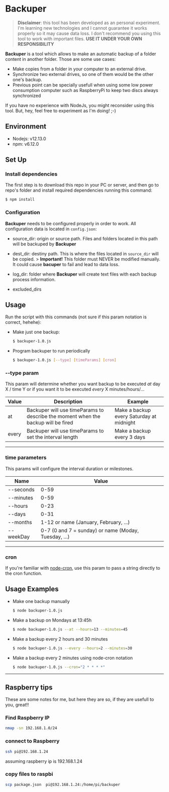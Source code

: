 # Backuper

> **Disclaimer**: this tool has been developed as an personal experiment. I'm learning new technologies and I cannot guarantee it works properly so it may cause data loss. I don't recommend you using this tool to work with important files. **USE IT UNDER YOUR OWN RESPONSIBILITY**

**Backuper** is a tool which allows to make an automatic backup of a folder content in another folder. Those are some use cases:
- Make copies from a folder in your computer to an external drive.
- Synchronize two external drives, so one of them would be the other one's backup.
- Previous point can be specially usefull when using some low power consumption computer such as RaspberryPi to keep two discs always synchronized

If you have no experience with NodeJs, you might reconsider using this tool. But, hey, feel free to experiment as I'm doing! ;-)

## Environment

- Nodejs: v12.13.0
- npm: v6.12.0

## Set Up

### Install dependencies

The first step is to download this repo in your PC or server, and then go to repo's folder and install required dependencies running this command:

```bash
$ npm install
```

### Configuration

**Backuper** needs to be configured properly in order to work. All configuration data is located in `config.json`:

- source_dir: origin or source path. Files and folders located in this path will be backuped by **Backuper**

- dest_dir: destiny path. This is where the files located in `source_dir` will be copied.
        > **Important!** This folder must NEVER be modified manually. It could cause **bacuper** to fail and lead to data loss.

- log_dir: folder where **Backuper** will create text files with each backup process information.

- excluded_dirs

## Usage

Run the script with this commands (not sure if this param notation is correct, hehehe):

- Make just one backup:

    ```bash
    $ backuper-1.0.js
    ```
- Program backuper to run periodically

    ```bash
    $ backuper-1.0.js [--type] [timeParams] [cron]
    ```


### --type param

This param will determine whether you want backup to be executed _at_ day X / time Y or if you want it to be executed _every_ X minutes/hours/...

|  Value     | Description | Example |
|------------|-------------|---------|
| at  | Backuper will use timeParams to describe the moment when the backup will be fired | Make a backup every Saturday at midnight |
|every |Backuper will use timeParams to set the interval length | Make a backup every 3 days |
----

### time parameters

This params will configure the interval duration or milestones.

|  Name      |  Value  |
|------------|---------|
| --seconds  | 0-59    |
| --minutes  | 0-59    |
| --hours    | 0-23    |
| --days     | 0-31    |
| --months   | 1-12 or name (January, February, ...)  |
| --weekDay  | 0-7 (0 and 7 = sunday) or name (Moday, Tuesday, ...) |
---

### cron

If you're familiar with [node-cron](https://www.npmjs.com/package/node-cron), use this param to pass a string directly to the cron function.

## Usage Examples

- Make one backup manually
    ```bash
    $ node backuper-1.0.js
    ```

- Make a backup on Mondays at 13:45h
    ```bash
    $ node backuper-1.0.js --at --hours=13 --minutes=45
    ```

- Make a backup every 2 hours and 30 minutes
    ```bash
    $ node backuper-1.0.js --every --hours=2 --minutes=30
    ```

- Make a backup every 2 minutes using node-cron notation
    ```bash
    $ node backuper-1.0.js --cron="2 * * * *"
    ```

-----



## Raspberry tips

These are some notes for me, but here they are so, if they are usefull to you, great!!

### Find Raspberry IP
```bash
nmap -sn 192.168.1.0/24
```

### connect to Raspberry
```bash
ssh pi@192.168.1.24
```

assuming raspberry ip is 192.168.1.24

### copy files to raspbi

```bash
scp package.json  pi@192.168.1.24:/home/pi/backuper
```